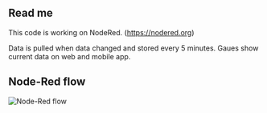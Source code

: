 ## Read me

This code is working on NodeRed. (https://nodered.org)

Data is pulled when data changed and stored every 5 minutes.
Gaues show current data on web and mobile app.

## Node-Red flow

![Node-Red flow](https://github.com/bounIoT/QualityRateReporter/blob/master/Pictures/nodeRed.png)
